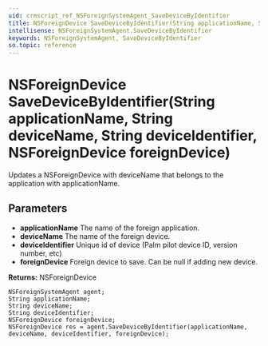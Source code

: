 ```yaml
---
uid: crmscript_ref_NSForeignSystemAgent_SaveDeviceByIdentifier
title: NSForeignDevice SaveDeviceByIdentifier(String applicationName, String deviceName, String deviceIdentifier, NSForeignDevice foreignDevice)
intellisense: NSForeignSystemAgent.SaveDeviceByIdentifier
keywords: NSForeignSystemAgent, SaveDeviceByIdentifier
so.topic: reference
---
```


# NSForeignDevice SaveDeviceByIdentifier(String applicationName, String deviceName, String deviceIdentifier, NSForeignDevice foreignDevice)

Updates a NSForeignDevice with deviceName that belongs to the application with applicationName.

## Parameters

* **applicationName** The name of the foreign application.
* **deviceName** The name of the foreign device.
* **deviceIdentifier** Unique id of device (Palm pilot device ID, version number, etc)
* **foreignDevice** Foreign device to save. Can be null if adding new device.

**Returns:** NSForeignDevice

```crmscript
NSForeignSystemAgent agent;
String applicationName;
String deviceName;
String deviceIdentifier;
NSForeignDevice foreignDevice;
NSForeignDevice res = agent.SaveDeviceByIdentifier(applicationName, deviceName, deviceIdentifier, foreignDevice);
```

